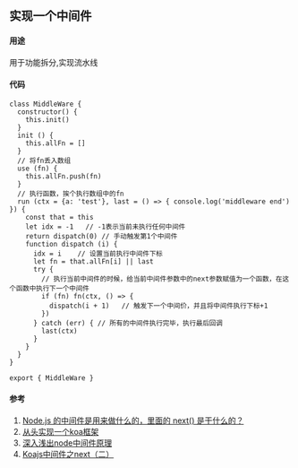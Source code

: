 ## 实现一个中间件

#### 用途
用于功能拆分,实现流水线

#### 代码

```JS
class MiddleWare {
  constructor() {
    this.init()
  }
  init () {
    this.allFn = []
  }
  // 将fn丢入数组
  use (fn) {
    this.allFn.push(fn)
  }
  // 执行函数，挨个执行数组中的fn
  run (ctx = {a: 'test'}, last = () => { console.log('middleware end') }) {
    const that = this
    let idx = -1   // -1表示当前未执行任何中间件
    return dispatch(0) // 手动触发第1个中间件
    function dispatch (i) {
      idx = i    // 设置当前执行中间件下标
      let fn = that.allFn[i] || last  
      try {
        // 执行当前中间件的时候，给当前中间件参数中的next参数赋值为一个函数，在这个函数中执行下一个中间件
        if (fn) fn(ctx, () => {
          dispatch(i + 1)   // 触发下一个中间价，并且将中间件执行下标+1
        })
      } catch (err) { // 所有的中间件执行完毕，执行最后回调
        last(ctx)
      }
    }
  }
}

export { MiddleWare }
```

#### 参考
1. [Node.js 的中间件是用来做什么的，里面的 next() 是干什么的？](https://www.zhihu.com/question/37693420)
1. [从头实现一个koa框架](https://zhuanlan.zhihu.com/p/35040744)
1. [深入浅出node中间件原理](https://juejin.cn/post/6891126082200993805)
1. [Koajs中间件之next（二）](https://segmentfault.com/a/1190000015951113)